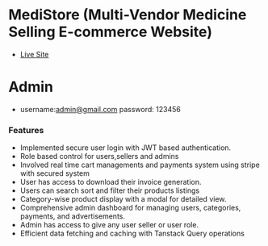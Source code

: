 # MediStore (Multi-Vendor Medicine Selling E-commerce Website)

- [Live Site](https://medistore-91753.web.app)
 
 # Admin
- username:admin@gmail.com   password: 123456


### Features
- Implemented secure user login with JWT based authentication.
- Role based control for users,sellers and admins
- Involved real time cart managements and payments system using stripe with secured system
- User has access to download their invoice generation.
- Users can search sort and filter their products listings
- Category-wise product display with a modal for detailed view.
- Comprehensive admin dashboard for managing users, categories, payments, and advertisements.
- Admin has access to give any user seller or user role.
- Efficient data fetching and caching with Tanstack Query operations



